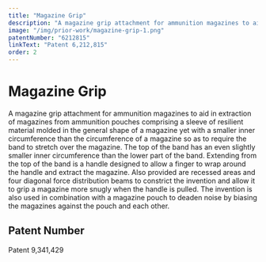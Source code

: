 ```yaml
---
title: "Magazine Grip"
description: "A magazine grip attachment for ammunition magazines to aid in extraction of magazines from ammunition pouches, providing better grip and reducing noise."
image: "/img/prior-work/magazine-grip-1.png"
patentNumber: "6212815"
linkText: "Patent 6,212,815"
order: 2
---
```


# Magazine Grip

A magazine grip attachment for ammunition magazines to aid in extraction of magazines from ammunition pouches comprising a sleeve of resilient material molded in the general shape of a magazine yet with a smaller inner circumference than the circumference of a magazine so as to require the band to stretch over the magazine. The top of the band has an even slightly smaller inner circumference than the lower part of the band. Extending from the top of the band is a handle designed to allow a finger to wrap around the handle and extract the magazine. Also provided are recessed areas and four diagonal force distribution beams to constrict the invention and allow it to grip a magazine more snugly when the handle is pulled. The invention is also used in combination with a magazine pouch to deaden noise by biasing the magazines against the pouch and each other.

## Patent Number

Patent 9,341,429

